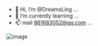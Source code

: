 - 👋 Hi, I’m @DreamsLing ...
- 🌱 I’m currently learning ...
- 📫 mail 861683052@qq.com ...

![image](https://q4.qlogo.cn/g?b=qq&nk=99408162&s=140)
